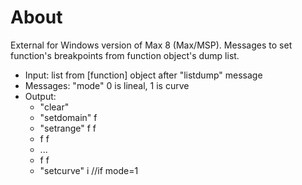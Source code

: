 # About

External for Windows version of Max 8 (Max/MSP). Messages to set function's breakpoints from function object's dump list.

- Input: list from [function] object after "listdump" message
- Messages: "mode" 0 is lineal, 1 is curve
- Output:
	- "clear"
	- "setdomain" f
	- "setrange" f f
	- f f 
	- ...
	- f f
	- "setcurve" i //if mode=1